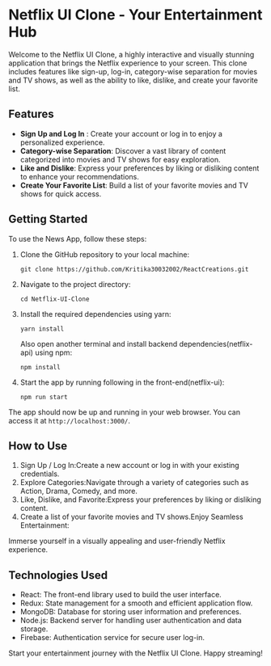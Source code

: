 # Netflix UI Clone - Your Entertainment Hub

Welcome to the Netflix UI Clone, a highly interactive and visually stunning application that brings the Netflix experience to your screen. This clone includes features like sign-up, log-in, category-wise separation for movies and TV shows, as well as the ability to like, dislike, and create your favorite list.

## Features

- **Sign Up and Log In** : Create your account or log in to enjoy a personalized experience.
- **Category-wise Separation**: Discover a vast library of content categorized into movies and TV shows for easy exploration.
- **Like and Dislike**: Express your preferences by liking or disliking content to enhance your recommendations.
- **Create Your Favorite List**: Build a list of your favorite movies and TV shows for quick access.
## Getting Started

To use the News App, follow these steps:

1. Clone the GitHub repository to your local machine:
    ```
   git clone https://github.com/Kritika30032002/ReactCreations.git
    ```
2. Navigate to the project directory:
    ```
    cd Netflix-UI-Clone
    ```
3. Install the required dependencies using yarn:
    ```
    yarn install
    ```
    Also open another terminal and install backend dependencies(netflix-api) using npm:
    ```
    npm install
    ```
4. Start the app by running following in the front-end(netflix-ui):
    ```
    npm run start
    ```
The app should now be up and running in your web browser. You can access it at `http://localhost:3000/`.

## How to Use

1. Sign Up / Log In:Create a new account or log in with your existing credentials.
2. Explore Categories:Navigate through a variety of categories such as Action, Drama, Comedy, and more.
3. Like, Dislike, and Favorite:Express your preferences by liking or disliking content.
4. Create a list of your favorite movies and TV shows.Enjoy Seamless Entertainment:

Immerse yourself in a visually appealing and user-friendly Netflix experience.

## Technologies Used

- React: The front-end library used to build the user interface.
- Redux: State management for a smooth and efficient application flow.
- MongoDB: Database for storing user information and preferences.
- Node.js: Backend server for handling user authentication and data storage.
- Firebase: Authentication service for secure user log-in.

Start your entertainment journey with the Netflix UI Clone. Happy streaming!


